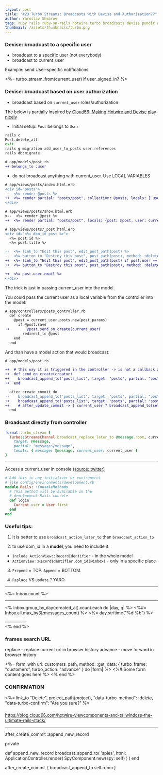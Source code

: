 ```yaml
---
layout: post
title: "#23 Turbo Streams: Broadcasts with Devise and Authorization??"
author: Yaroslav Shmarov
tags: ruby rails ruby-on-rails hotwire turbo broadcasts devise pundit authorization
thumbnail: /assets/thumbnails/turbo.png
---
```


### Devise: broadcast to a specific user

* broadcast to a specific user (not everybody)
* broadcast to current_user

Example: send User-specific notifications

  <%= turbo_stream_from(current_user) if user_signed_in? %>

### Devise: broadcast based on user authorization

* broadcast based on `current_user` roles/authorization

The below is partially inspired by [Cloud66: Making Hotwire and Devise play nicely](https://blog.cloud66.com/making-hotwire-and-devise-play-nicely-with-viewcomponents/)

* Initial setup: `Post` belongs to `User`

```sh
rails c
Post.delete_all
exit
rails g migration add_user_to_posts user:references
rails db:migrate
```

```diff
# app/models/post.rb
++ belongs_to :user
```

* do not broadcast anything with current_user. Use LOCAL VARIABLES

```diff
# app/views/posts/index.html.erb
<div id="posts">
--  <%= render @posts %>
++  <%= render partial: "posts/post", collection: @posts, locals: { user: current_user } %>
</div>
```

```diff
# app/views/posts/show.html.erb
x--  <%= render @post %>
++  <%= render partial: "posts/post", locals: {post: @post, user: current_user} %>
```

```diff
# app/views/posts/_post.html.erb
<div id="<%= dom_id post %>">
  <%= post.id %>
  <%= post.title %>

--  <%= link_to "Edit this post", edit_post_path(post) %>
--  <%= button_to "Destroy this post", post_path(post), method: :delete %>
++  <%= link_to "Edit this post", edit_post_path(post) if post.user == user %>
++  <%= button_to "Destroy this post", post_path(post), method: :delete if post.user == user %>

++  <%= post.user.email %>
</div>
```

The trick is just in passing current_user into the model.

You could pass the current user as a local variable from the controller into the model:

```diff
# app/controllers/posts_controller.rb
  def create
    @post = current_user.posts.new(post_params)
      if @post.save
++        @post.send_on_create(current_user)
        redirect_to @post
    end
  end
```

And than have a model action that would broadcast:

```diff
# app/models/post.rb

++  # this way it is triggered in the controller -> is not a callback action; can not be accessed via console either. 
++  def send_on_create(creator)
++    broadcast_append_to('posts_list', target: 'posts', partial: "posts/post", locals: { post: self, user: creator })
++  end

  after_create_commit do
--    broadcast_append_to('posts_list', target: 'posts', partial: "posts/post", locals: { post: self })
++    broadcast_append_to('posts_list', target: 'posts', partial: "posts/post", locals: { post: self, user: current_user })
++    # after_update_commit -> { current_user ? broadcast_append_to(self, locals: { user: current_user, post: self }) : nil }
  end
```

### Broadcast directly from controller

```ruby
format.turbo_stream {
  Turbo::StreamsChannel.broadcast_replace_later_to @message.room, current_user
    target: @message,
    partial: "messages/message",
    locals: { message: @message, current_user: current_user }
}
```

****

Access a current_user in console [(source: twitter)](https://twitter.com/websebdev/status/1451897969276604424)

```ruby
# Add this in any initializer or environment
# like config/environments/development.rb
module Rails: :ConsoleMethods
  # This method will be available in the
  # development Rails console
  def login
    Current.user = User.first
  end
end
```

### Useful tips:

1. It is better to use `broadcast_action_later_to` than `broadcast_action_to`

2. to use dom_id in a **model**, you need to include it:
* `include ActionView::RecordIdentifier` - in the whole model
* `ActionView::RecordIdentifier.dom_id(@inbox)` - only in a specific place

3. `Prepend` = TOP. `Append` = BOTTOM. 

4. `Replace` VS `Update` ? YARO

****

<%= Inbox.count %>
<hr>
<% Inbox.group_by_day(:created_at).count.each do |day, q| %>
<%#= Inbox.all.max_by(&:messages_count) %>

<label for="fuel">
  <%= day.strftime("%d %b") %>
</label>

<meter id="fuel"
       min="0" max="<%= Inbox.group_by_day(:created_at).count.max_by{|k,v| v}.last %>"
       low="33" high="66" optimum="80"
       value="<%= q %>">
</meter>
<br>
<% end %>

### frames search URL

replace - replace current url in browser history
advance - move forward in browser history

<%= form_with url: customers_path, method: :get, data: { turbo_frame: "customers", turbo_action: "advance" } do |form| %>
  <%# Some form content goes here %>
<% end %>

### CONFIRMATION

<%= link_to "Delete", project_path(project),
  "data-turbo-method": :delete,
  "data-turbo-confirm": "Are you sure?" %>

###

https://blog.cloud66.com/hotwire-viewcomponents-and-tailwindcss-the-ultimate-rails-stack/



****
  after_create_commit :append_new_record

  private

  def append_new_record
    broadcast_append_to(
      'spies',
      html: ApplicationController.render(
        SpyComponent.new(spy: self)
      )
    )
  end






after_create_commit { broadcast_append_to self.room }
